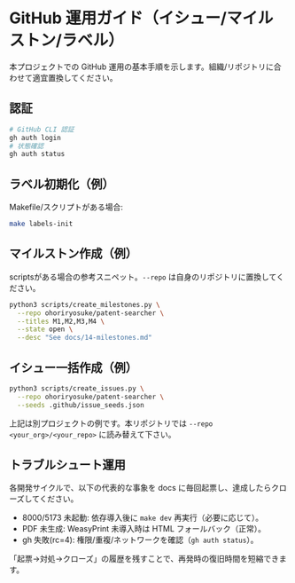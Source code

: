 # GitHub 運用ガイド（イシュー/マイルストン/ラベル）

本プロジェクトでの GitHub 運用の基本手順を示します。組織/リポジトリに合わせて適宜置換してください。

## 認証

```bash
# GitHub CLI 認証
gh auth login
# 状態確認
gh auth status
```

## ラベル初期化（例）

Makefile/スクリプトがある場合:

```bash
make labels-init
```

## マイルストン作成（例）

scriptsがある場合の参考スニペット。`--repo` は自身のリポジトリに置換してください。

```bash
python3 scripts/create_milestones.py \
  --repo ohoriryosuke/patent-searcher \
  --titles M1,M2,M3,M4 \
  --state open \
  --desc "See docs/14-milestones.md"
```

## イシュー一括作成（例）

```bash
python3 scripts/create_issues.py \
  --repo ohoriryosuke/patent-searcher \
  --seeds .github/issue_seeds.json
```

上記は別プロジェクトの例です。本リポジトリでは `--repo <your_org>/<your_repo>` に読み替えて下さい。

## トラブルシュート運用

各開発サイクルで、以下の代表的な事象を docs に毎回起票し、達成したらクローズしてください。

- 8000/5173 未起動: 依存導入後に `make dev` 再実行（必要に応じて）。
- PDF 未生成: WeasyPrint 未導入時は HTML フォールバック（正常）。
- gh 失敗(rc=4): 権限/重複/ネットワークを確認（`gh auth status`）。

「起票→対処→クローズ」の履歴を残すことで、再発時の復旧時間を短縮できます。

